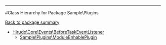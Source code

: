 - - -

#Class Hierarchy for Package Sample\Plugins

<div><a href='https://github.com/JeyDotC/Hirudo-docs/blob/master/Sample/Plugins/'>Back to package summary</a></div>

<ul>
<li><a href="https://github.com/JeyDotC/Hirudo-docs/blob/master/Hirudo/Core/Events/BeforeTaskEventListener.md">Hirudo\Core\Events\BeforeTaskEventListener</a><ul>
<li><a href="https://github.com/JeyDotC/Hirudo-docs/blob/master/Sample/Plugins/ModuleEnhablePlugin.md">Sample\Plugins\ModuleEnhablePlugin</a></li>
</ul>
</li>
</ul>
